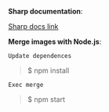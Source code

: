 **Sharp documentation**:

[Sharp docs link](https://sharp.pixelplumbing.com)


**Merge images with Node.js**:

`Update dependences`

> $ npm install

`Exec merge`

> $ npm start